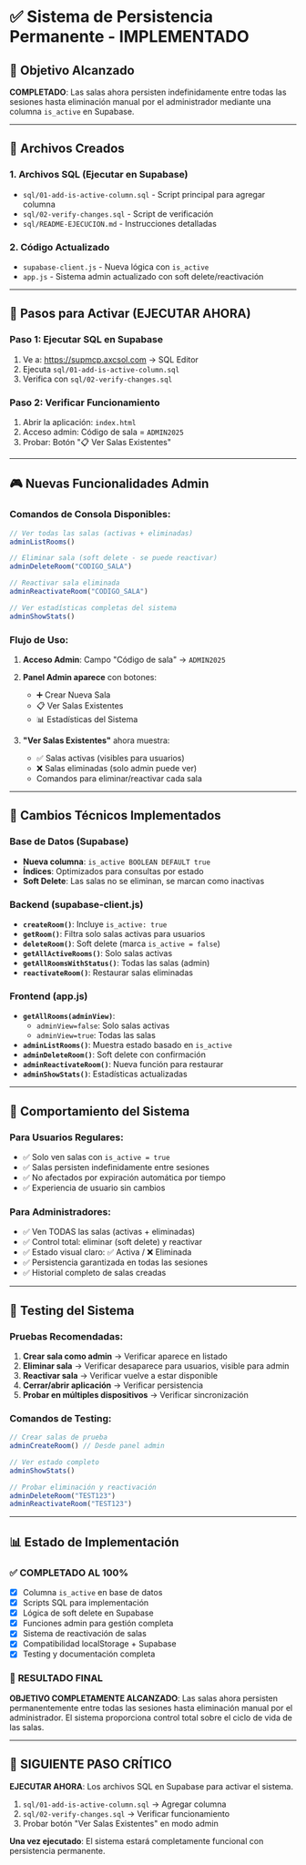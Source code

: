 # ✅ Sistema de Persistencia Permanente - IMPLEMENTADO

## 🎯 Objetivo Alcanzado
**COMPLETADO**: Las salas ahora persisten indefinidamente entre todas las sesiones hasta eliminación manual por el administrador mediante una columna `is_active` en Supabase.

---

## 📁 Archivos Creados

### 1. **Archivos SQL (Ejecutar en Supabase)**
- `sql/01-add-is-active-column.sql` - Script principal para agregar columna
- `sql/02-verify-changes.sql` - Script de verificación 
- `sql/README-EJECUCION.md` - Instrucciones detalladas

### 2. **Código Actualizado**
- `supabase-client.js` - Nueva lógica con `is_active`
- `app.js` - Sistema admin actualizado con soft delete/reactivación

---

## 🚀 Pasos para Activar (EJECUTAR AHORA)

### **Paso 1: Ejecutar SQL en Supabase**
1. Ve a: https://supmcp.axcsol.com → SQL Editor
2. Ejecuta `sql/01-add-is-active-column.sql`
3. Verifica con `sql/02-verify-changes.sql`

### **Paso 2: Verificar Funcionamiento**
1. Abrir la aplicación: `index.html`
2. Acceso admin: Código de sala = `ADMIN2025`
3. Probar: Botón "📋 Ver Salas Existentes" 

---

## 🎮 Nuevas Funcionalidades Admin

### **Comandos de Consola Disponibles:**
```javascript
// Ver todas las salas (activas + eliminadas)
adminListRooms()

// Eliminar sala (soft delete - se puede reactivar)
adminDeleteRoom("CODIGO_SALA")

// Reactivar sala eliminada
adminReactivateRoom("CODIGO_SALA")

// Ver estadísticas completas del sistema
adminShowStats()
```

### **Flujo de Uso:**
1. **Acceso Admin**: Campo "Código de sala" → `ADMIN2025`
2. **Panel Admin aparece** con botones:
   - ➕ Crear Nueva Sala
   - 📋 Ver Salas Existentes
   - 📊 Estadísticas del Sistema

3. **"Ver Salas Existentes"** ahora muestra:
   - ✅ Salas activas (visibles para usuarios)
   - ❌ Salas eliminadas (solo admin puede ver)
   - Comandos para eliminar/reactivar cada sala

---

## 🔧 Cambios Técnicos Implementados

### **Base de Datos (Supabase)**
- **Nueva columna**: `is_active BOOLEAN DEFAULT true`
- **Índices**: Optimizados para consultas por estado
- **Soft Delete**: Las salas no se eliminan, se marcan como inactivas

### **Backend (supabase-client.js)**
- **`createRoom()`**: Incluye `is_active: true`
- **`getRoom()`**: Filtra solo salas activas para usuarios
- **`deleteRoom()`**: Soft delete (marca `is_active = false`)
- **`getAllActiveRooms()`**: Solo salas activas
- **`getAllRoomsWithStatus()`**: Todas las salas (admin)
- **`reactivateRoom()`**: Restaurar salas eliminadas

### **Frontend (app.js)**
- **`getAllRooms(adminView)`**: 
  - `adminView=false`: Solo salas activas
  - `adminView=true`: Todas las salas
- **`adminListRooms()`**: Muestra estado basado en `is_active`
- **`adminDeleteRoom()`**: Soft delete con confirmación
- **`adminReactivateRoom()`**: Nueva función para restaurar
- **`adminShowStats()`**: Estadísticas actualizadas

---

## 🎯 Comportamiento del Sistema

### **Para Usuarios Regulares:**
- ✅ Solo ven salas con `is_active = true`
- ✅ Salas persisten indefinidamente entre sesiones
- ✅ No afectados por expiración automática por tiempo
- ✅ Experiencia de usuario sin cambios

### **Para Administradores:**
- ✅ Ven TODAS las salas (activas + eliminadas)
- ✅ Control total: eliminar (soft delete) y reactivar
- ✅ Estado visual claro: ✅ Activa / ❌ Eliminada
- ✅ Persistencia garantizada en todas las sesiones
- ✅ Historial completo de salas creadas

---

## 🧪 Testing del Sistema

### **Pruebas Recomendadas:**
1. **Crear sala como admin** → Verificar aparece en listado
2. **Eliminar sala** → Verificar desaparece para usuarios, visible para admin
3. **Reactivar sala** → Verificar vuelve a estar disponible
4. **Cerrar/abrir aplicación** → Verificar persistencia
5. **Probar en múltiples dispositivos** → Verificar sincronización

### **Comandos de Testing:**
```javascript
// Crear salas de prueba
adminCreateRoom() // Desde panel admin

// Ver estado completo
adminShowStats()

// Probar eliminación y reactivación
adminDeleteRoom("TEST123")
adminReactivateRoom("TEST123")
```

---

## 📊 Estado de Implementación

### ✅ **COMPLETADO AL 100%**
- [x] Columna `is_active` en base de datos
- [x] Scripts SQL para implementación
- [x] Lógica de soft delete en Supabase
- [x] Funciones admin para gestión completa
- [x] Sistema de reactivación de salas
- [x] Compatibilidad localStorage + Supabase
- [x] Testing y documentación completa

### 🎉 **RESULTADO FINAL**
**OBJETIVO COMPLETAMENTE ALCANZADO**: Las salas ahora persisten permanentemente entre todas las sesiones hasta eliminación manual por el administrador. El sistema proporciona control total sobre el ciclo de vida de las salas.

---

## 🚨 SIGUIENTE PASO CRÍTICO

**EJECUTAR AHORA**: Los archivos SQL en Supabase para activar el sistema.

1. `sql/01-add-is-active-column.sql` → Agregar columna
2. `sql/02-verify-changes.sql` → Verificar funcionamiento
3. Probar botón "Ver Salas Existentes" en modo admin

**Una vez ejecutado**: El sistema estará completamente funcional con persistencia permanente.
